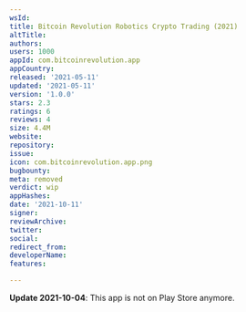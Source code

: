 ```yaml
---
wsId: 
title: Bitcoin Revolution Robotics Crypto Trading (2021)
altTitle: 
authors: 
users: 1000
appId: com.bitcoinrevolution.app
appCountry: 
released: '2021-05-11'
updated: '2021-05-11'
version: '1.0.0'
stars: 2.3
ratings: 6
reviews: 4
size: 4.4M
website: 
repository: 
issue: 
icon: com.bitcoinrevolution.app.png
bugbounty: 
meta: removed
verdict: wip
appHashes: 
date: '2021-10-11'
signer: 
reviewArchive: 
twitter: 
social: 
redirect_from: 
developerName: 
features: 

---
```


**Update 2021-10-04**: This app is not on Play Store anymore.

